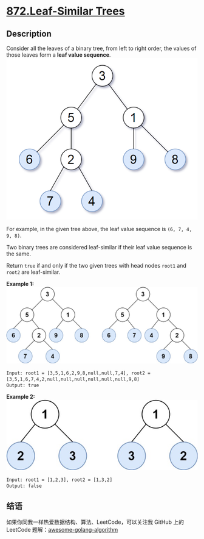# [872.Leaf-Similar Trees][title]

## Description
Consider all the leaves of a binary tree, from left to right order, the values of those leaves form a **leaf value sequence**.  
![tree1](./tree.png)

For example, in the given tree above, the leaf value sequence is `(6, 7, 4, 9, 8)`.

Two binary trees are considered leaf-similar if their leaf value sequence is the same.

Return `true` if and only if the two given trees with head nodes `root1` and `root2` are leaf-similar.


**Example 1:**  
![tree2](./leaf-similar-1.jpg)

```
Input: root1 = [3,5,1,6,2,9,8,null,null,7,4], root2 = [3,5,1,6,7,4,2,null,null,null,null,null,null,9,8]
Output: true
```

**Example 2:**  
![tree3](./leaf-similar-2.jpg)

```
Input: root1 = [1,2,3], root2 = [1,3,2]
Output: false
```


## 结语

如果你同我一样热爱数据结构、算法、LeetCode，可以关注我 GitHub 上的 LeetCode 题解：[awesome-golang-algorithm][me]

[title]: https://leetcode.com/problems/leaf-similar-trees/
[me]: https://github.com/Golang-Solutions/awesome-golang-algorithm

